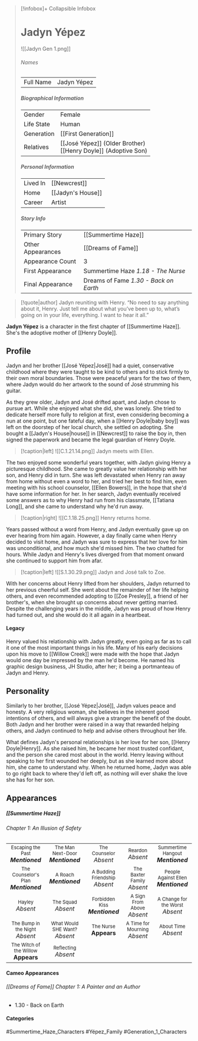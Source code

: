> [!infobox]+ Collapsible Infobox
> # Jadyn Yépez
> ![[Jadyn Gen 1.png]] 
> ###### Names 
> |  |  | 
> | ---- | ---- | 
> | Full Name | Jadyn Yépez | 
>
> ##### Biographical Information
> |  |  | 
> | ---- | ---- | 
> | Gender | Female | 
> | Life State | Human |
> | Generation | [[First Generation]] |
> | Relatives | [[José Yépez]] (Older Brother)<br>[[Henry Doyle]] (Adoptive Son)
> 
> ##### Personal Information
> |  |  | 
> | ---- | ---- | 
> | Lived In |[[Newcrest]]| 
> | Home |[[Jadyn's House]]| 
> | Career | Artist | 
> 
> ##### Story Info
> |  |  | 
> | ---- | ---- | 
> | Primary Story | [[Summertime Haze]] | 
> | Other Appearances | [[Dreams of Fame]] | 
> | Appearance Count | 3 | 
> | First Appearance | Summertime Haze *1.18 - The Nurse*
> | Final Appearance | Dreams of Fame *1.30 - Back on Earth*

> [!quote|author] Jadyn reuniting with Henry.
> “No need to say anything about it, Henry. Just tell me about what you’ve been up to, what’s going on in your life, everything. I want to hear it all.”

**Jadyn Yépez** is a character in the first chapter of [[Summertime Haze]]. She's the adoptive mother of [[Henry Doyle]].

## Profile
Jadyn and her brother [[José Yépez|José]] had a quiet, conservative childhood where they were taught to be kind to others and to stick firmly to their own moral boundaries. Those were peaceful years for the two of them, where Jadyn would do her artwork to the sound of José strumming his guitar.

As they grew older, Jadyn and José drifted apart, and Jadyn chose to pursue art. While she enjoyed what she did, she was lonely. She tried to dedicate herself more fully to religion at first, even considering becoming a nun at one point, but one fateful day, when a [[Henry Doyle|baby boy]] was left on the doorstep of her local church, she settled on adopting. She bought a [[Jadyn's House|house]] in [[Newcrest]] to raise the boy in, then signed the paperwork and became the legal guardian of Henry Doyle.

> [!caption|left]
> ![[C.1.21.14.png]] 
> Jadyn meets with Ellen.

The two enjoyed some wonderful years together, with Jadyn giving Henry a picturesque childhood. She came to greatly value her relationship with her son, and Henry did in turn. She was left devastated when Henry ran away from home without even a word to her, and tried her best to find him, even meeting with his school counselor, [[Ellen Bowers]], in the hope that she'd have some information for her. In her search, Jadyn eventually received some answers as to why Henry had run from his classmate, [[Tatiana Long]], and she came to understand why he'd run away.

> [!caption|right]
> ![[C.1.18.25.png]] 
> Henry returns home.

Years passed without a word from Henry, and Jadyn eventually gave up on ever hearing from him again. However, a day finally came when Henry decided to visit home, and Jadyn was sure to express that her love for him was unconditional, and how much she'd missed him. The two chatted for hours. While Jadyn and Henry's lives diverged from that moment onward she continued to support him from afar.

> [!caption|left]
> ![[S.1.30.29.png]] 
> Jadyn and José talk to Zoe.

With her concerns about Henry lifted from her shoulders, Jadyn returned to her previous cheerful self. She went about the remainder of her life helping others, and even recommended adopting to [[Zoe Presley]], a friend of her brother's, when she brought up concerns about never getting married. Despite the challenging years in the middle, Jadyn was proud of how Henry had turned out, and she would do it all again in a heartbeat.

#### Legacy
Henry valued his relationship with Jadyn greatly, even going as far as to call it one of the most important things in his life. Many of his early decisions upon his move to [[Willow Creek]] were made with the hope that Jadyn would one day be impressed by the man he'd become. He named his graphic design business, JH Studio, after her; it being a portmanteau of Jadyn and Henry.

## Personality
Similarly to her brother, [[José Yépez|José]], Jadyn values peace and honesty. A very religious woman, she believes in the inherent good intentions of others, and will always give a stranger the benefit of the doubt. Both Jadyn and her brother were raised in a way that rewarded helping others, and Jadyn continued to help and advise others throughout her life.

What defines Jadyn's personal relationships is her love for her son, [[Henry Doyle|Henry]]. As she raised him, he became her most trusted confidant, and the person she cared most about in the world. Henry leaving without speaking to her first wounded her deeply, but as she learned more about him, she came to understand why. When he returned home, Jadyn was able to go right back to where they'd left off, as nothing will ever shake the love she has for her son.

## Appearances
##### [[Summertime Haze]]
###### Chapter 1: An Illusion of Safety

|                                                                           |                                                                        |                                                                     |                                                                   |                                                                           |
| ------------------------------------------------------------------------- | ---------------------------------------------------------------------- | ------------------------------------------------------------------- | ----------------------------------------------------------------- | ------------------------------------------------------------------------- |
| <center><font size=2>Escaping the Past<br><font size=3>***Mentioned***    | <center><font size=2>The Man Next-Door<br><font size=3>***Mentioned*** | <center><font size=2>The Counselor<br><font size=3>*Absent*         | <center><font size=2>Reardon<br><font size=3>*Absent*             | <center><font size=2>Summertime Hangout<br><font size=3>***Mentioned***   |
| <center><font size=2>The Counselor's Plan<br><font size=3>***Mentioned*** | <center><font size=2>A Roach<br><font size=3>***Mentioned***           | <center><font size=2>A Budding Friendship<br><font size=3>*Absent*  | <center><font size=2>The Baxter Family<br><font size=3>*Absent*   | <center><font size=2>People Against Ellen<br><font size=3>***Mentioned*** |
| <center><font size=2>Hayley<br><font size=3>*Absent*                      | <center><font size=2>The Squad<br><font size=3>*Absent*                | <center><font size=2>Forbidden Kiss<br><font size=3>***Mentioned*** | <center><font size=2>A Sign From Above<br><font size=3>*Absent*   | <center><font size=2>A Change for the Worst<br><font size=3>*Absent*      |
| <center><font size=2>The Bump in the Night<br><font size=3>*Absent*       | <center><font size=2>What Would SHE Want?<br><font size=3>*Absent*     | <center><font size=2>The Nurse<br><font size=3>**Appears**          | <center><font size=2>A Time for Mourning<br><font size=3>*Absent* | <center><font size=2>About Time<br><font size=3>*Absent*                  |
| <center><font size=2>The Witch of the Willow<br><font size=3>**Appears**  | <center><font size=2>Reflecting<br><font size=3>*Absent*               |                                                                     |                                                                   |                                                                           |

#### Cameo Appearances
###### [[Dreams of Fame]] Chapter 1: A Painter and an Author
- 1.30 - Back on Earth

#### Categories
#Summertime_Haze_Characters #Yépez_Family #Generation_1_Characters